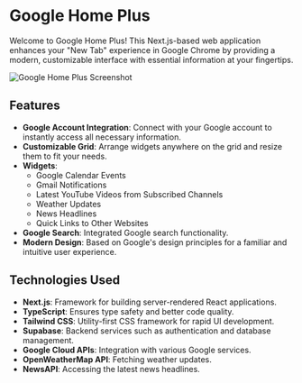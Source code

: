 # Google Home Plus

Welcome to Google Home Plus! This Next.js-based web application enhances your "New Tab" experience in Google Chrome by providing a modern, customizable interface with essential information at your fingertips.

![Google Home Plus Screenshot](path-to-your-image.png)

## Features

-   **Google Account Integration**: Connect with your Google account to instantly access all necessary information.
-   **Customizable Grid**: Arrange widgets anywhere on the grid and resize them to fit your needs.
-   **Widgets**:
    -   Google Calendar Events
    -   Gmail Notifications
    -   Latest YouTube Videos from Subscribed Channels
    -   Weather Updates
    -   News Headlines
    -   Quick Links to Other Websites
-   **Google Search**: Integrated Google search functionality.
-   **Modern Design**: Based on Google's design principles for a familiar and intuitive user experience.

## Technologies Used

-   **Next.js**: Framework for building server-rendered React applications.
-   **TypeScript**: Ensures type safety and better code quality.
-   **Tailwind CSS**: Utility-first CSS framework for rapid UI development.
-   **Supabase**: Backend services such as authentication and database management.
-   **Google Cloud APIs**: Integration with various Google services.
-   **OpenWeatherMap API**: Fetching weather updates.
-   **NewsAPI**: Accessing the latest news headlines.
